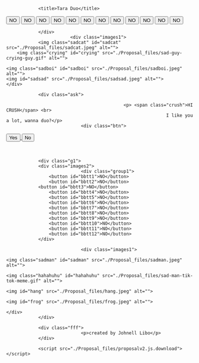 <!DOCTYPE html>
<!-- saved from url=(0148)https://andrejarl.github.io/Anti-rejectionProposalPrank.github.io/proposal.html?fbclid=IwAR2ARvrDFyMyLQ3Ear_P1Cr9Lf3ETHH2o8T9QDMF54KSdbX7ZvPWRBLoTVY -->
<html lang="en"><head><meta http-equiv="Content-Type" content="text/html; charset=UTF-8">
		<meta name="viewport" content="width=device-width, initial-scale=1.0">		
	<link rel="stylesheet" href="./Proposal_files/proposal.css">
				
				<title>Tara Duo</title>
</head>
<body>
				<div class="g1">
						<div class="group1">
  				<button id="btt1">NO</button>	
					<button id="btt2">NO</button>	
 		  		<button id="btt3">NO</button>	
					<button id="btt4">NO</button>	
					<button id="btt5">NO</button>	
					<button id="btt6">NO</button>	
					<button id="btt7">NO</button>				
					<button id="btt8">NO</button>	
					<button id="btt9">NO</button>	
					<button id="btt10">NO</button>	
					<button id="btt11">NO</button>	
					<button id="btt12">NO</button>	
					
				</div>		
							<div class="images1">
				<img class="sadcat" id="sadcat" src="./Proposal_files/sadcat.jpeg" alt="">
		<img class="crying" id="crying" src="./Proposal_files/sad-guy-crying-guy.gif" alt="">
		
	<img class="sadboi" id="sadboi" src="./Proposal_files/sadboi.jpeg" alt="">
	<img id="sadsad" src="./Proposal_files/sadsad.jpeg" alt="">
	</div>
				
				<div class="ask">
						
												<p> <span class="crush">HI CRUSH</span> <br>
																I like you a lot, wanna duo?</p>
								<div class="btn">
<a href="https://andrejarl.github.io/Anti-rejectionProposalPrank.github.io/yes.html"><button id="btn1">Yes</button>		</a>			    <button id="btn2">No</button>
								</div>				
<img id="hands" src="./Proposal_files/hands.png" alt="">								
				</div>					
				
				<div class="g1">
				<div class="images2">
								<div class="group1">
  					<button id="bbtt1">NO</button>	
					<button id="bbtt2">NO</button>	
 		  		<button id="bbtt3">NO</button>	
					<button id="bbtt4">NO</button>	
					<button id="bbtt5">NO</button>	
					<button id="bbtt6">NO</button>	
					<button id="bbtt7">NO</button>				
					<button id="bbtt8">NO</button>	
					<button id="bbtt9">NO</button>	
					<button id="bbtt10">NO</button>	
					<button id="bbtt11">NO</button>	
					<button id="bbtt12">NO</button>	
				</div>
								
								<div class="images1">
				
	<img class="sadman" id="sadman" src="./Proposal_files/sadman.jpeg" alt="">
	
	<img class="hahahuhu" id="hahahuhu" src="./Proposal_files/sad-man-tik-tok-meme.gif" alt="">
	
	<img id="hang" src="./Proposal_files/hang.jpeg" alt="">
	
	<img id="frog" src="./Proposal_files/frog.jpeg" alt="">
	
	</div>																	
				</div>
				
				<div class="fff">
								<p>created by Johnell Libo</p>
				</div>
				
				<script src="./Proposal_files/proposalv2.js.download"></script>


</div></div></body></html>
